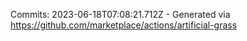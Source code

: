 Commits: 2023-06-18T07:08:21.712Z - Generated via https://github.com/marketplace/actions/artificial-grass
<br>
